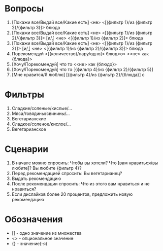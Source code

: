 # Вопросы
1. [Покажи все/Выдай все/Какие есть] <не> <[{фильтр 1}/из {фильтр 2}/{фильтр 3}]> блюда
2. [Покажи все/Выдай все/Какие есть] <не> <[{фильтр 1}/из {фильтр 2}/{фильтр 3}]> [и/,] <не> <[{фильтр 1}/из {фильтр 2}]> блюда
3. [Покажи все/Выдай все/Какие есть] <не> <[{фильтр 1}/из {фильтр 2}]> [и/,] <не> <[{фильтр 1}/из {фильтр 2}/{фильтр 3}]> блюда
4. Порекомендуй <[{количество}/пару/одно]> блюд<о> <<не> как {блюда}>
5. [Хочу/Порекомендуй] что то <<не> как {блюдо}>
6. [Хочу/Порекомендуй] что то [{фильтр 4}/из {фильтр 2}/{фильтр 5}]
7. [Мне нравится/Я люблю] [{фильтр 4}/из {фильтр 2}/{блюда}]
с
# Фильтры
1. Сладкие/соленые/кислые/...
2. Мяса/говядины/свинины/...
3. Вегетарианские
4. Cладкое/соленое/кислое/...
5. Вегетарианское

# Сценарии
1. В начале можно спросить: Чтобы вы хотели? Что [вам нравиться/вы любите]? Вы любите {фильтр 4}?
2. Перед рекомендацией спросить: Вы вегетарианец?
3. Выдать рекомендацию
3. После рекомендации спросить: Что из этого вам нравиться и не нравиться?
4. Если дислайков более 20 процентов, предложить новую рекомендацию

# Обозначения 
* [] - одно значение из множества 
* <> - опциональное значение
* {} - значение(-я)